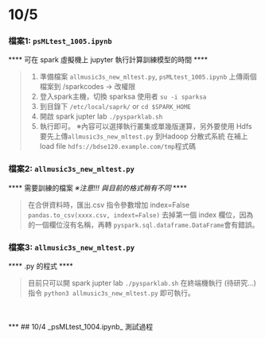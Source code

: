 # 10/5  
  ### 檔案1: `psMLtest_1005.ipynb`
  **** 可在 spark 虛擬機上 jupyter 執行計算訓練模型的時間 ****
  >1. 準備檔案 `allmusic3s_new_mltest.py`, `psMLtest_1005.ipynb` 上傳兩個檔案到 /sparkcodes -> 改權限
  >2. 登入spark主機，切換 sparksa 使用者 `su -i sparksa`
  >3. 到目錄下 `/etc/local/saprk/` or `cd $SPARK_HOME`
  >4. 開啟 spark jupter lab `./pysparklab.sh`
  >5. 執行即可。
  >※內容可以選擇執行叢集或單幾版運算，另外要使用 Hdfs 要先上傳`allmusic3s_new_mltest.py` 到Hadoop 分散式系統
  >在補上load file `hdfs://bdse120.example.com/tmp`程式碼
 
  ### 檔案2: `allmusic3s_new_mltest.py`
  **** 需要訓練的檔案  _※注意!!! 與目前的格式稍有不同_ ****
  >在合併資料時，匯出.csv 指令參數增加 index=False `pandas.to_csv(xxxx.csv, indext=False)`
  >去掉第一個 index 欄位，因為的一個欄位沒有名稱，再轉 `pyspark.sql.dataframe.DataFrame`會有錯誤。
  
  ### 檔案3: `allmusic3s_new_mltest.py`
  **** .py 的程式 ****
  > 目前只可以開 spark jupter lab `./pysparklab.sh` 在終端機執行 (待研究...)
  > 指令 `python3 allmusic3s_new_mltest.py` 即可執行。
  <br>
  <br>
***
## 10/4 
_psMLtest_1004.ipynb_ 測試過程

